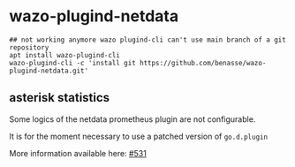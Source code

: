 # wazo-plugind-netdata
```
## not working anymore wazo plugind-cli can't use main branch of a git repository
apt install wazo-plugind-cli
wazo-plugind-cli -c 'install git https://github.com/benasse/wazo-plugind-netdata.git'
```
## asterisk statistics
Some logics of the netdata prometheus plugin are not configurable.

It is for the moment necessary to use a patched version of `go.d.plugin`

More information available here: [#531](https://github.com/netdata/go.d.plugin/issues/531)
